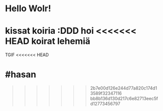 # Hello Wolr!

kissat koiria :DDD
hoi
<<<<<<< HEAD
koirat lehemiä
=======

TGIF
<<<<<<< HEAD

#hasan 
=======
>>>>>>> 2b7e00d126e244d77a820c174d13589f32347116
>>>>>>> bb8b136d130d217c6e82713eec5fd12773456797
